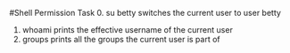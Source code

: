 #Shell Permission Task
0. su betty  switches the current user to user betty
1. whoami    prints the effective username of the current user
2. groups    prints all the groups the current user is part of

